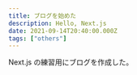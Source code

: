 ```yaml
---
title: ブログを始めた
description: Hello, Next.js
date: 2021-09-14T20:40:00.000Z
tags: ["others"]
---
```


Next.js の練習用にブログを作成した。
